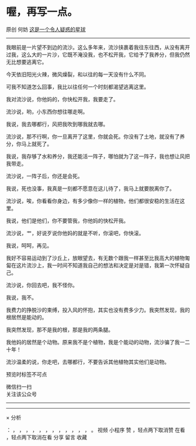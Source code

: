 #  喔，再写一点。

原创  何妨  [ 这是一个令人疑惑的星球 ](javascript:void\(0\);)

__ _ _ _ _

我眼前是一片望不到边的流沙。这么多年来，流沙挟裹着我往东往西，从没有离开过我，这么大的一片沙，它既不淹没我，也不松开我，它给予了我养分，但我仍然无比想要逃离它。

今天依旧阳光火辣，微风燥裂，和以往的每一天没有什么不同。

可我不知道怎么回事，我比以往任何一个时刻都渴望逃离这里。

  

我对流沙说，你他妈的，你快松开我，我要走了。

流沙说，哟，小东西你想往哪走啊。

我说，我去哪都行，风把我吹到哪我就去哪。

流沙说，那不行啊，你一旦离开了这里，你就会死。你没有了土地，就没有了养分，你马上就死了。

我说，我存够了水和养分，我还能活一阵子，哪怕就为了这一阵子，我也想让风把我带走。

流沙说，一阵子后，你还是会死。

我说，死也没事，我真是一刻都不愿意在这儿待了，我马上就要脱离你了。

流沙说，唉，你看看你身边，有多少像你一样的植物，他们都很安稳的生活在这里。

我说，他们是他们，你不要管我，你他妈的快松开我。

流沙说，艹，好说歹说你他妈的就是不听，你滚吧，你快滚。

我说，呵呵，再见。

  

我好不容易运动到了沙丘上，放眼望去，有无数个跟我一样甚至比我高大的植物匍匐在这片流沙上，我一时间不知道我自己的想法和决定是对是错，我第一次怀疑自己。

流沙说，你回去吧，我不怪你。

我说，我不。

  

我费力的挣脱沙的束缚，投入风的怀抱，其实也没有费多少力。我突然发现，我的根居然是能动的。

我突然发现，那不是我的根，那是我的两条腿。

我他妈的居然是个动物。原来我不是个植物，我是个能动的动物，流沙骗了我一二十年！

流沙温柔的说，你走吧，去哪都行，不要告诉其他植物其实他们是动物。

  

  

预览时标签不可点

微信扫一扫  
关注该公众号





****



****



×  分析

：  ，  ，  ，  ，  ，  ，  ，  ，  ，  ，  ，  ，  。  视频  小程序  赞  ，轻点两下取消赞  在看  ，轻点两下取消在看
分享  留言  收藏

